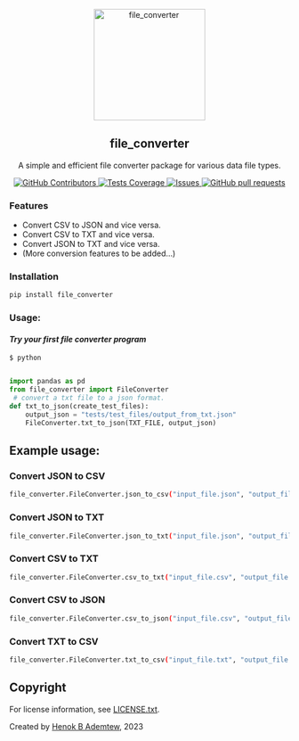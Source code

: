 <p align="center">
 <img width="200px" src="https://github.com/HenokB/file-converter/assets/46082799/fa1459e2-0213-4f1a-ab85-8313719d82ec" align="center" alt="file_converter" />
 <h2 align="center">file_converter</h2>
 <p align="center">A simple and efficient file converter package for various data file types. </p>
</p>
</p>
  <p align="center">
    <a href="https://github.com/HenokB/file-converter/graphs/contributors">
      <img alt="GitHub Contributors" src="https://img.shields.io/github/contributors/HenokB/file-converter" />
    </a>
    <a href="https://codecov.io/gh/HenokB/file-converter">
      <img alt="Tests Coverage" src="https://codecov.io/gh/HenokB/file-converter/branch/master/graph/badge.svg" />
    </a>
    <a href="https://github.com/HenokB/file-converter/issues">
      <img alt="Issues" src="https://img.shields.io/github/issues/HenokB/file-converter?color=0088ff" />
    </a>
    <a href="https://github.com/HenokB/file-converter/pulls">
      <img alt="GitHub pull requests" src="https://img.shields.io/github/issues-pr/HenokB/file-converter?color=0088ff" />
    </a>
    <br />
    </a>
  </p>

### Features

- Convert CSV to JSON and vice versa.
- Convert CSV to TXT and vice versa.
- Convert JSON to TXT and vice versa.
- (More conversion features to be added…)

### Installation

```bash
pip install file_converter
```

<h3>Usage:</h3>
<p>

#### *Try your first file converter program*

```shell
$ python
```

```python

import pandas as pd
from file_converter import FileConverter
 # convert a txt file to a json format.
def txt_to_json(create_test_files):
    output_json = "tests/test_files/output_from_txt.json"
    FileConverter.txt_to_json(TXT_FILE, output_json)
```

## Example usage:

### Convert JSON to CSV
```bash
file_converter.FileConverter.json_to_csv("input_file.json", "output_file.csv")
```
### Convert JSON to TXT
```bash
file_converter.FileConverter.json_to_txt("input_file.json", "output_file.txt")
```

### Convert CSV to TXT

```bash
file_converter.FileConverter.csv_to_txt("input_file.csv", "output_file.txt")
```

### Convert CSV to JSON
```bash
file_converter.FileConverter.csv_to_json("input_file.csv", "output_file.json")
```
### Convert TXT to CSV

```bash
file_converter.FileConverter.txt_to_csv("input_file.txt", "output_file.csv")
```
<p>

## Copyright

For license information, see [LICENSE.txt](LICENSE.txt).


Created by [Henok B Ademtew](https://twitter.com/henokademtew), 2023




